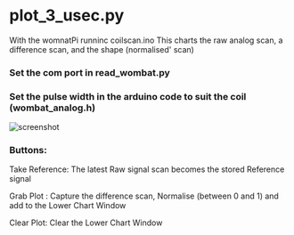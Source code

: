 # plot_3_usec.py

With the womnatPi runninc coilscan.ino
This charts the raw analog scan, a difference scan, and the shape (normalised' scan)

### Set the com port in read_wombat.py
### Set the pulse width in the arduino code to suit the coil (wombat_analog.h)


![screenshot](https://www.wombatpi.net/images/au_one_dollar_scan.PNG)


### Buttons:

Take Reference:   The latest Raw signal scan becomes the stored Reference signal

Grab Plot :       Capture the difference scan, Normalise (between 0 and 1) and add to the Lower Chart Window

Clear Plot:       Clear the Lower Chart Window

